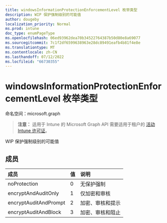 ```yaml
---
title: windowsInformationProtectionEnforcementLevel 枚举类型
description: WIP 保护强制级别的可能值
author: dougeby
localization_priority: Normal
ms.prod: intune
doc_type: enumPageType
ms.openlocfilehash: 06ed93962dea70b34522764387b50d80e8a69077
ms.sourcegitcommit: 7c1f2df6599638963e28dc89491eafb4b81f4e8e
ms.translationtype: MT
ms.contentlocale: zh-CN
ms.lasthandoff: 07/12/2022
ms.locfileid: "66730355"
---
```

# <a name="windowsinformationprotectionenforcementlevel-enum-type"></a>windowsInformationProtectionEnforcementLevel 枚举类型

命名空间：microsoft.graph

> **注意：** 适用于 Intune 的 Microsoft Graph API 需要适用于租户的 [活动 Intune 许可证](https://go.microsoft.com/fwlink/?linkid=839381)。

WIP 保护强制级别的可能值

## <a name="members"></a>成员
|成员|值|说明|
|:---|:---|:---|
|noProtection|0|无保护强制|
|encryptAndAuditOnly|1|仅加密和审核|
|encryptAuditAndPrompt|2|加密、审核和提示|
|encryptAuditAndBlock|3|加密、审核和阻止|





